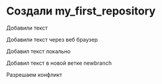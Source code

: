﻿# Создали my_first_repository

Добавили текст

Добавили текст через веб браузер

Добавил текст локально

Добавил текст в новой ветке newbranch

Разрешаем конфликт
